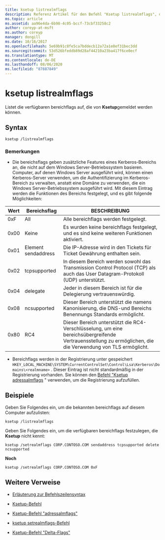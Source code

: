 ```yaml
---
title: ksetup listrealmflags
description: Referenz Artikel für den Befehl "Ksetup listrealmflags", der die verfügbaren bereichsflags auflistet, die von Ksetup gemeldet werden können.
ms.topic: article
ms.assetid: aa96e4da-6b98-4c05-bccf-73cbf33258c2
author: coreyp-at-msft
ms.author: coreyp
manager: dongill
ms.date: 10/16/2017
ms.openlocfilehash: 5e69b91c8fe5ca7bddecb12a72a1e8ef31bec3dd
ms.sourcegitcommit: 53d526bfeddb89d28af44210a23ba417f6ce0ecf
ms.translationtype: MT
ms.contentlocale: de-DE
ms.lasthandoff: 08/06/2020
ms.locfileid: "87887849"
---
```

# <a name="ksetup-listrealmflags"></a>ksetup listrealmflags

Listet die verfügbaren bereichflags auf, die von **Ksetup**gemeldet werden können.

## <a name="syntax"></a>Syntax

```
ksetup /listrealmflags
```

### <a name="remarks"></a>Bemerkungen

- Die bereichsflags geben zusätzliche Features eines Kerberos-Bereichs an, die nicht auf dem Windows Server-Betriebssystem basieren. Computer, auf denen Windows Server ausgeführt wird, können einen Kerberos-Server verwenden, um die Authentifizierung im Kerberos-Bereich zu verwalten, anstatt eine Domäne zu verwenden, die ein Windows Server-Betriebssystem ausgeführt wird. Mit diesem Eintrag werden die Funktionen des Bereichs festgelegt, und es gibt folgende Möglichkeiten:

| Wert | Bereichsflag | BESCHREIBUNG |
| ----- | ---------- | ----------- |
| 0xF | All | Alle bereichflags werden festgelegt. |
| 0x00 | Keine | Es wurden keine bereichflags festgelegt, und es sind keine weiteren Funktionen aktiviert. |
| 0x01 | Element sendaddress | Die IP-Adresse wird in den Tickets für Ticket Gewährung enthalten sein. |
| 0x02 | tcpsupported | In diesem Bereich werden sowohl das Transmission Control Protocol (TCP) als auch das User Datagram-Protokoll (UDP) unterstützt. |
| 0x04 | delegate | Jeder in diesem Bereich ist für die Delegierung vertrauenswürdig. |
| 0x08 | ncsupported | Dieser Bereich unterstützt die namens Kanonisierung, die DNS-und Bereichs Benennungs Standards ermöglicht. |
| 0x80 | RC4 | Dieser Bereich unterstützt die RC4-Verschlüsselung, um eine bereichsübergreifende Vertrauensstellung zu ermöglichen, die die Verwendung von TLS ermöglicht. |

- Bereichflags werden in der Registrierung unter gespeichert `HKEY_LOCAL_MACHINE\SYSTEM\CurrentControlSet\Control\Lsa\Kerberos\Domains\<realmname>` . Dieser Eintrag ist nicht standardmäßig in der Registrierung vorhanden. Sie können den [Befehl "Ksetup adressalmflags](ksetup-addrealmflags.md) " verwenden, um die Registrierung aufzufüllen.

## <a name="examples"></a>Beispiele

Geben Sie Folgendes ein, um die bekannten bereichflags auf diesem Computer aufzulisten:

```
ksetup /listrealmflags
```

Geben Sie Folgendes ein, um die verfügbaren bereichflags festzulegen, die **Ksetup** nicht kennt:

```
ksetup /setrealmflags CORP.CONTOSO.COM sendaddress tcpsupported delete ncsupported
```

**Noch**

```
ksetup /setrealmflags CORP.CONTOSO.COM 0xF
```

## <a name="additional-references"></a>Weitere Verweise

- [Erläuterung zur Befehlszeilensyntax](command-line-syntax-key.md)

- [Ksetup-Befehl](ksetup.md)

- [Ksetup-Befehl "adressalmflags"](ksetup-addrealmflags.md)

- [ksetup setrealmflags-Befehl](ksetup-setrealmflags.md)

- [Ksetup-Befehl "Delta-Flags"](ksetup-delrealmflags.md)
